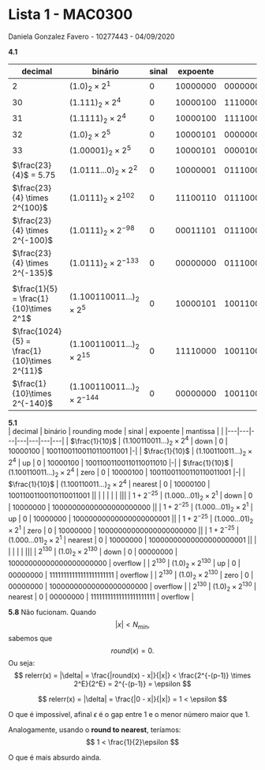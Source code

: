 <script type="text/javascript" src="http://cdn.mathjax.org/mathjax/latest/MathJax.js?config=default"></script>


# Lista 1 - MAC0300

Daniela Gonzalez Favero - 10277443 - 04/09/2020

**4.1**  

| decimal | binário | sinal | expoente | mantissa |  |
|---|---|---|---|---|--- |
| 2 | $(1.0)_2 \times 2^1$ | 0 | 10000000 | 00000000000000000000000 ||
| 30 | $(1.111)_2 \times 2^4$ | 0 | 10000100 | 11100000000000000000000 ||
| 31 | $(1.1111)_2 \times 2^4$ | 0 | 10000100 | 11110000000000000000000 ||
| 32 | $(1.0)_2 \times 2^5$ | 0 | 10000101 | 00000000000000000000000 ||
| 33 | $(1.00001)_2 \times 2^5$ | 0 | 10000101 | 00001000000000000000000 ||
| $\frac{23}{4}$ = 5.75 | $(1.0111...0)_2 \times 2^2$ | 0 | 10000001 | 01110000000000000000000 ||
| $\frac{23}{4} \times 2^{100}$ | $(1.0111)_2 \times 2^{102}$ | 0 | 11100110 | 01110000000000000000000 ||
| $\frac{23}{4} \times 2^{-100}$ | $(1.0111)_2 \times 2^{-98}$ | 0 | 00011101 | 01110000000000000000000 ||
| $\frac{23}{4} \times 2^{-135}$ | $(1.0111)_2 \times 2^{-133}$ | 0 | 00000000 | 01110000000000000000000 | underflow |
| | | | | ||
| $\frac{1}{5} = \frac{1}{10}\times 2^1$ | $(1.100110011...)_2 \times 2^5$ | 0 | 10000101 | 10011001100110110011001 ||
| $\frac{1024}{5} = \frac{1}{10}\times 2^{11}$ | $(1.100110011...)_2 \times 2^{15}$ | 0 | 11110000 | 10011001100110110011001 ||
| $\frac{1}{10}\times 2^{-140}$ | $(1.100110011...)_2 \times 2^{-144}$ | 0 | 00000000 | 10011001100110110011001 | underflow |

**5.1**  
| decimal | binário | rounding mode | sinal | expoente | mantissa |  |
|---|---|---|---|---|---|---|
| $\frac{1}{10}$ | $(1.100110011...)_2 \times 2^4$ | down | 0 | 10000100 | 10011001100110110011001 |-|
| $\frac{1}{10}$ | $(1.100110011...)_2 \times 2^4$ | up | 0 | 10000100 | 10011001100110110011010 |-|
| $\frac{1}{10}$ | $(1.100110011...)_2 \times 2^4$ | zero | 0 | 10000100 | 10011001100110110011001 |-|
| $\frac{1}{10}$ | $(1.100110011...)_2 \times 2^4$ | nearest | 0 | 10000100 | 10011001100110110011001 ||
| | | | | |||
| $1 + 2^{-25}$ | $(1.000...01)_2 \times 2^1$ | down | 0 | 10000000 | 10000000000000000000000 ||
| $1 + 2^{-25}$ | $(1.000...01)_2 \times 2^1$ | up | 0 | 10000000 | 10000000000000000000001 ||
| $1 + 2^{-25}$ | $(1.000...01)_2 \times 2^1$ | zero | 0 | 10000000 | 10000000000000000000000 ||
| $1 + 2^{-25}$ | $(1.000...01)_2 \times 2^1$ | nearest | 0 | 10000000 | 10000000000000000000001 ||
| | | | | |||
| $2^{130}$ | $(1.0)_2 \times 2^{130}$ | down | 0 | 00000000 | 10000000000000000000000 | overflow |
| $2^{130}$ | $(1.0)_2 \times 2^{130}$ | up | 0 | 00000000 | 11111111111111111111111 | overflow |
| $2^{130}$ | $(1.0)_2 \times 2^{130}$ | zero | 0 | 00000000 | 10000000000000000000000 | overflow |
| $2^{130}$ | $(1.0)_2 \times 2^{130}$ | nearest | 0 | 00000000 | 11111111111111111111111 | overflow |

**5.8**  Não fucionam. Quando
$$
|x| < N_{min},
$$
sabemos que 
$$
 round(x) = 0.
$$
Ou seja:
$$
 relerr(x) = |\delta| = \frac{|round(x) - x|}{|x|} < \frac{2^{-(p-1)} \times 2^E}{2^E} = 2^{-(p-1)} = \epsilon 
$$

$$
relerr(x) = |\delta| =   \frac{|0 - x|}{|x|} =  1 < \epsilon
$$

  

O que é impossível, afinal $\epsilon$ é o gap entre 1 e o menor número maior que 1.  

Analogamente, usando o **round to nearest**, teríamos:
$$
1 < \frac{1}{2}\epsilon
$$


O que é mais absurdo ainda.